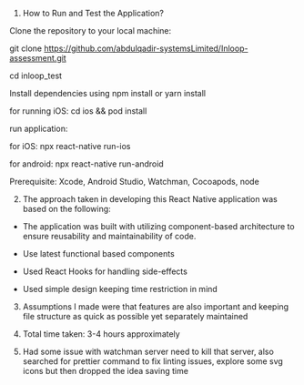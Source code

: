 1. How to Run and Test the Application?
   
Clone the repository to your local machine:

git clone https://github.com/abdulqadir-systemsLimited/Inloop-assessment.git

cd inloop_test

Install dependencies using 
   npm install 
   or
   yarn install

for running iOS:
 cd ios && pod install

run application: 

for iOS: npx react-native run-ios

for android: npx react-native run-android


Prerequisite: 
Xcode, Android Studio, Watchman, Cocoapods, node

2. The approach taken in developing this React Native application was based on the following: 

- The application was built with utilizing component-based architecture to ensure reusability and maintainability of code.

- Use latest functional based components

- Used React Hooks for handling side-effects

- Used simple design keeping time restriction in mind

3. Assumptions I made were that features are also important and keeping file structure as quick as possible yet separately maintained

4. Total time taken: 3-4 hours approximately 

5. Had some issue with watchman server need to kill that server, also searched for prettier command to fix linting issues, explore some svg icons but then dropped the idea saving time





